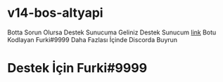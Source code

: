 # v14-bos-altyapi
Botta Sorun Olursa Destek Sunucuma Geliniz
Destek Sunucum [link](https://discord.gg/WRmfy54p4V)
Botu Kodlayan Furki#9999
Daha Fazlası İçinde Discorda Buyrun
<h1>Destek İçin Furki#9999<h1>
